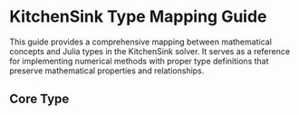 # KitchenSink Type Mapping Guide

This guide provides a comprehensive mapping between mathematical concepts and Julia types in the KitchenSink solver. It serves as a reference for implementing numerical methods with proper type definitions that preserve mathematical properties and relationships.

## Core Type